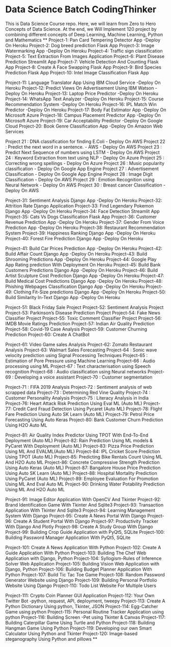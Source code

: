 # Data Science Batch CodingThinker
This is Data Science Course repo. Here,  we will learn from Zero to Hero Concepts of Data Science. At the end, we Will Implement 120 project by combining different concepts of Deep Learning, Machine Learning, Python and Mathematics
**
Project-1: Pan Card Tempering Detector App -Deploy On Heroku
Project-2: Dog breed prediction Flask App
Project-3: Image Watermarking App -Deploy On Heroku
Project-4: Traffic sign classification
Project-5: Text Extraction From Images Application
Project-6: Plant Disease Prediction Streamlit App
Project-7: Vehicle Detection And Counting Flask App
Project-8: Create A Face Swapping Flask App
Project-9: Bird Species Prediction Flask App
Project-10: Intel Image Classification Flask App

Project-11: Language Translator App Using IBM Cloud Service -Deploy On Heroku
Project-12: Predict Views On Advertisement Using IBM Watson -Deploy On Heroku
Project-13: Laptop Price Predictor -Deploy On Heroku
Project-14: WhatsApp Text Analyzer -Deploy On Heroku
Project-15: Course Recommendation System -Deploy On Heroku
Project-16: IPL Match Win Predictor -Deploy On Heroku
Project-17: Body Fat Estimator App -Deploy On Microsoft Azure
Project-18: Campus Placement Predictor App -Deploy On Microsoft Azure
Project-19: Car Acceptability Predictor -Deploy On Google Cloud
Project-20: Book Genre Classification App -Deploy On Amazon Web Services

Project 21 : DNA classification for finding E.Coli - Deploy On AWS
Project 22 : Predict the next word in a sentence. - AWS - Deploy On AWS
Project 23 : Predict Next Sequence of numbers using LSTM - Deploy On AWS
Project 24 : Keyword Extraction from text using NLP - Deploy On Azure
Project 25 : Correcting wrong spellings - Deploy On Azure
Project 26 : Music popularity classification - Deploy On Google App Engine
Project 27 : Advertisement Classification - Deploy On Google App Engine
Project 28 : Image Digit Classification - Deploy On AWS
Project 29 : Emotion Recognition using Neural Network - Deploy On AWS
Project 30 : Breast cancer Classification - Deploy On AWS

Project-31: Sentiment Analysis Django App -Deploy On Heroku
Project-32: Attrition Rate Django Application
Project-33: Find Legendary Pokemon Django App -Deploy On Heroku
Project-34: Face Detection Streamlit App
Project-35: Cats Vs Dogs Classification Flask App
Project-36: Customer Revenue Prediction App -Deploy On Heroku
Project-37: Gender From Voice Prediction App -Deploy On Heroku
Project-38: Restaurant Recommendation System
Project-39: Happiness Ranking Django App -Deploy On Heroku
Project-40: Forest Fire Prediction Django App -Deploy On Heroku

Project-41: Build Car Prices Prediction App -Deploy On Heroku
Project-42: Build Affair Count Django App -Deploy On Heroku
Project-43: Build Shrooming Predictions App -Deploy On Heroku
Project-44: Google Play App Rating prediction With Deployment On Heroku
Project-45: Build Bank Customers Predictions Django App -Deploy On Heroku
Project-46: Build Artist Sculpture Cost Prediction Django App -Deploy On Heroku
Project-47: Build Medical Cost Predictions Django App -Deploy On Heroku
Project-48: Phishing Webpages Classification Django App -Deploy On Heroku
Project-49: Clothing Fit-Size predictions Django App -Deploy On Heroku
Project-50: Build Similarity In-Text Django App -Deploy On Heroku

Project-51: Black Friday Sale Project
Project-52: Sentiment Analysis Project
Project-53: Parkinson’s Disease Prediction Project
Project-54: Fake News Classifier Project
Project-55: Toxic Comment Classifier Project
Project-56: IMDB Movie Ratings Prediction
Project-57: Indian Air Quality Prediction
Project-58: Covid-19 Case Analysis
Project-59: Customer Churning Prediction
Project-60: Create A ChatBot

Project-61: Video Game sales Analysis
Project-62: Zomato Restaurant Analysis
Project-63: Walmart Sales Forecasting
Project-64 : Sonic wave velocity prediction using Signal Processing Techniques
Project-65 : Estimation of Pore Pressure using Machine Learning
Project-66 : Audio processing using ML
Project-67 : Text characterisation using Speech recognition
Project-68 : Audio classification using Neural networks
Project-69 : Developing a voice assistant
Project-70 : Customer segmentation

Project-71 : FIFA 2019 Analysis
Project-72 : Sentiment analysis of web scrapped data
Project-73 : Determining Red Vine Quality
Project-74 : Customer Personality Analysis
Project-75 : Literacy Analysis in India
Project-76: Heart Attack Risk Prediction Using Eval ML (Auto ML)
Project-77: Credit Card Fraud Detection Using Pycaret (Auto ML)
Project-78: Flight Fare Prediction Using Auto SK Learn (Auto ML)
Project-79: Petrol Price Forecasting Using Auto Keras
Project-80: Bank Customer Churn Prediction Using H2O Auto ML

Project-81: Air Quality Index Predictor Using TPOT With End-To-End Deployment (Auto ML)
Project-82: Rain Prediction Using ML models & PyCaret With Deployment (Auto ML)
Project-83: Pizza Price Prediction Using ML And EVALML(Auto ML)
Project-84: IPL Cricket Score Prediction Using TPOT (Auto ML)
Project-85: Predicting Bike Rentals Count Using ML And H2O Auto ML
Project-86: Concrete Compressive Strength Prediction Using Auto Keras (Auto ML)
Project-87: Bangalore House Price Prediction Using Auto SK Learn (Auto ML)
Project-88: Hospital Mortality Prediction Using PyCaret (Auto ML)
Project-89: Employee Evaluation For Promotion Using ML And Eval Auto ML
Project-90: Drinking Water Potability Prediction Using ML And H2O Auto ML

Project-91: Image Editor Application With OpenCV And Tkinter
Project-92: Brand Identification Game With Tkinter And Sqlite3
Project-93: Transaction Application With Tkinter And Sqlite3
Project-94: Learning Management System With Django
Project-95: Create A News Portal With Django
Project-96: Create A Student Portal With Django
Project-97: Productivity Tracker With Django And Plotly
Project-98: Create A Study Group With Django
Project-99: Building Crop Guide Application with PyQt5, SQLite
Project-100: Building Password Manager Application With PyQt5, SQLite

Project-101: Create A News Application With Python
Project-102: Create A Guide Application With Python
Project-103: Building The Chef Web Application with Django, Python
Project-104: Syllogism-Rules of Inference Solver Web Application
Project-105: Building Vision Web Application with Django, Python
Project-106: Building Budget Planner Application With Python
Project-107: Build Tic Tac Toe Game
Project-108: Random Password Generator Website using Django
Project-109: Building Personal Portfolio Website Using Django
Project-110: Todo List Website For Multiple Users

Project-111: Crypto Coin Planner GUI Application
Project-112: Your Own Twitter Bot -python, request, API, deployment, tweepy
Project-113: Create A Python Dictionary Using python, Tkinter, JSON
Project-114: Egg-Catcher Game using python
Project-115: Personal Routine Tracker Application using python
Project-116: Building Screen -Pet using Tkinter & Canvas
Project-117: Building Caterpillar Game Using Turtle and Python
Project-118: Building Hangman Game Using Python
Project-119: Developing our own Smart Calculator Using Python and Tkinter
Project-120: Image-based steganography Using Python and pillows
**

